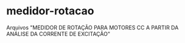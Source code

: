 # medidor-rotacao
Arquivos "MEDIDOR DE ROTAÇÃO PARA MOTORES CC A PARTIR DA ANÁLISE DA CORRENTE DE EXCITAÇÃO"
